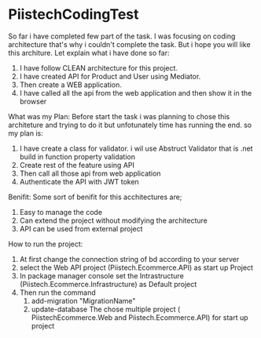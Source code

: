 # PiistechCodingTest
So far i have completed few part of the task. I was focusing on coding architecture that's why i couldn't complete the task. But i hope you will like this architure. Let explain what i have done so far:

1. I have follow CLEAN architecture for this project.
2. I have created API for Product and User using Mediator.
3. Then create a WEB application.
4. I have called all the api from the web application and then show it in the browser

What was my Plan: Before start the task i was planning to chose this architeture and trying to do it but unfotunately time has running the end. so my plan is:
1. I have create a class for validator. i wil use Abstruct Validator that is .net build in function property validation
2. Create rest of the feature using API
3. Then call all those api from web application
4. Authenticate the API with JWT token

Benifit: Some sort of benifit for this acchitectures are;
1. Easy to manage the code
2. Can extend the project without modifying the architecture
3. API can be used from external project

How to run the project:
1. At first change the connection string of bd according to your server
2. select the Web API project (Piistech.Ecommerce.API) as start up Project
3. In package manager console set the Intrastructure (Piistech.Ecommerce.Infrastructure) as Default project
4. Then run the command
   1. add-migration "MigrationName"
   2. update-database
The   chose multiple project ( PiistechEcommerce.Web and Piistech.Ecommerce.API) for start up project
